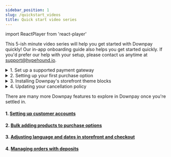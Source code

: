 ```yaml
---
sidebar_position: 1
slug: /quickstart_videos
title: Quick start video series
---
```

import ReactPlayer from 'react-player'

This 5-ish minute video series will help you get started with Downpay quickly! Our in-app onboarding guide also helps you get started quickly. If you'd prefer our help with your setup, please contact us anytime at [support@hypehound.io](mailto:support@hypehound.io).

<details><summary>1. Set up a supported payment gateway</summary>
<p>

#### Set up a supported payment gateway: Shopify Payments or Paypal Express with Automatic Payments approved

<p></p>

Shopify limits deposits to these two gateways. In order to see deposit options on your storefront, you must enabled one of these gateways to proceed with setup.

To enable Shopify Payments, review Shopify's documentation found [here](https://help.shopify.com/en/manual/payments/shopify-payments/setting-up-shopify-payments)

For Paypal express with automatic payments, review [enabling Paypal Express](/payment-gateways#enabling-paypal-express).
</p>
</details>

<details><summary> 2. Setting up your first purchase option</summary>
<p>

#### Next we'll go through how to set up your first deposit on a product.
<ReactPlayer controls url='https://hypehound-public.s3.amazonaws.com/Downpay_create_option.mp4'/>
<p></p>

For detailed instructions, review [Creating purchase options](/create-options). If you'd like to bulk add products, review [Bulk workflows](/bulk-add-products)
</p>
</details>

<details><summary>3. Installing Downpay's storefront theme blocks</summary>
<p>

#### Now that we have our first product with a deposit, we will enable theme blocks to display deposits on the storefront.

Downpay's in-app onboarding offers a one click theme install option for both 2.0 and Legacy themes. 

<h4> Themes 2.0: Enable product block using the in-app onboarding guide or Shopify theme editor</h4>

<ReactPlayer controls url='https://hypehound-public.s3.amazonaws.com/2.0_productblock_install.mov'/>
<p></p>

<h4> Legacy themes: Enable product embed using the in-app onboarding guide or Shopify theme editor, embed menu</h4>

<p> Purchase options not showing up after enabling the embed? Contact us so we can enable support for your specific legacy or custom theme.</p>
<p></p>
<ReactPlayer controls url='https://hypehound-public.s3.amazonaws.com/legacy_theme_install.mov'/>
<p></p>

For detailed instructions, review [Installing Downpay to themes](/installing-to-themes).
</p>
</details>


<details><summary>4. Updating your cancellation policy</summary>
<p>

#### Let's customize your cancellation policy to ensure customers understand your terms.
<ReactPlayer controls url='https://hypehound-public.s3.amazonaws.com/Downpay_policy.mp4'/>
<p></p>

For detailed instructions, review [Creating a cancellation policy](/customer-purchase-policy)
</p>
</details>

There are many more Downpay features to explore in Downpay once you're settled in. 

#### 1. [Setting up customer accounts](/customer-portal-setup)
#### 2. [Bulk adding products to purchase options](/bulk-add-products)
#### 3. [Adjusting language and dates in storefront and checkout](date-management)
#### 4. [Managing orders with deposits](/order-management)